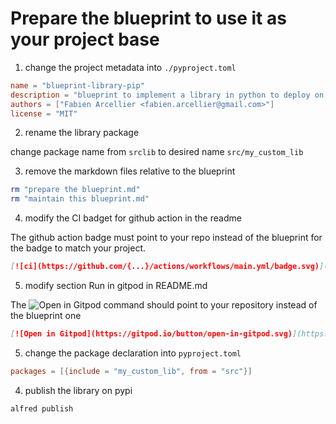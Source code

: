 # Prepare the blueprint to use it as your project base

1. change the project metadata into `./pyproject.toml`

```toml
name = "blueprint-library-pip"
description = "blueprint to implement a library in python to deploy on pypi"
authors = ["Fabien Arcellier <fabien.arcellier@gmail.com>"]
license = "MIT"
```

2. rename the library package

change package name from `srclib` to desired name `src/my_custom_lib`

3. remove the markdown files relative to the blueprint

```bash
rm "prepare the blueprint.md" 
rm "maintain this blueprint.md"
```

4. modify the CI badget for github action in the readme

The github action badge must point to your repo instead of the blueprint for the badge to match your project.

```markdown
[![ci](https://github.com/{...}/actions/workflows/main.yml/badge.svg)](https://github.com/{...}/actions/workflows/main.yml)
```

5. modify section Run in gitpod in README.md

The ![Open in Gitpod](https://gitpod.io/button/open-in-gitpod.svg) command should point to your repository instead of the blueprint one

```markdown
[![Open in Gitpod](https://gitpod.io/button/open-in-gitpod.svg)](https://gitpod.io/#https://github.com/...)
```


5. change the package declaration into `pyproject.toml`

```toml
packages = [{include = "my_custom_lib", from = "src"}]
```

4. publish the library on pypi

```bas
alfred publish
```
